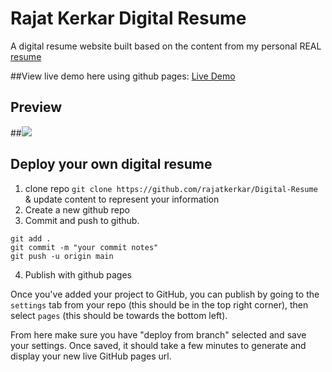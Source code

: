 # Rajat Kerkar Digital Resume

A digital resume website built based on the content from my personal REAL [resume](./assets/resume.pdf)

##View live demo here using github pages: [Live Demo](https://divanov11.github.io/Digital-Resume/)

## Preview

##<img src="assets\images\demo.gif">

## Deploy your own digital resume

1. clone repo `git clone https://github.com/rajatkerkar/Digital-Resume` & update content to represent your information
2. Create a new github repo
3. Commit and push to github.

```
git add .
git commit -m "your commit notes"
git push -u origin main
```

4. Publish with github pages

Once you've added your project to GitHub, you can publish by going to the `settings` tab from your repo (this should be in the top right corner), then select `pages` (this should be towards the bottom left).

From here make sure you have "deploy from branch" selected and save your settings. Once saved, it should take a few minutes to generate and display your new live GitHub pages url.
